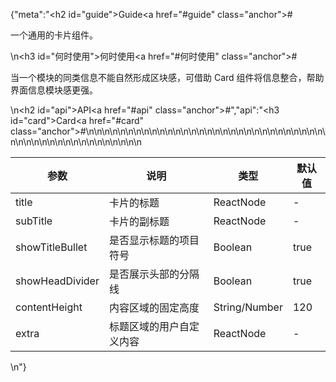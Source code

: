 {"meta":"<h2 id=\"guide\">Guide<a href=\"#guide\" class=\"anchor\">#</a></h2><p>&#x4E00;&#x4E2A;&#x901A;&#x7528;&#x7684;&#x5361;&#x7247;&#x7EC4;&#x4EF6;&#x3002;</p>\n<h3 id=\"&#x4F55;&#x65F6;&#x4F7F;&#x7528;\">&#x4F55;&#x65F6;&#x4F7F;&#x7528;<a href=\"#&#x4F55;&#x65F6;&#x4F7F;&#x7528;\" class=\"anchor\">#</a></h3><p>&#x5F53;&#x4E00;&#x4E2A;&#x6A21;&#x5757;&#x7684;&#x540C;&#x7C7B;&#x4FE1;&#x606F;&#x4E0D;&#x80FD;&#x81EA;&#x7136;&#x5F62;&#x6210;&#x533A;&#x5757;&#x611F;&#xFF0C;&#x53EF;&#x501F;&#x52A9; Card &#x7EC4;&#x4EF6;&#x5C06;&#x4FE1;&#x606F;&#x6574;&#x5408;&#xFF0C;&#x5E2E;&#x52A9;&#x754C;&#x9762;&#x4FE1;&#x606F;&#x6A21;&#x5757;&#x611F;&#x66F4;&#x5F3A;&#x3002;</p>\n<h2 id=\"api\">API<a href=\"#api\" class=\"anchor\">#</a></h2>","api":"<h3 id=\"card\">Card<a href=\"#card\" class=\"anchor\">#</a></h3><table>\n<thead>\n<tr>\n<th>&#x53C2;&#x6570;</th>\n<th>&#x8BF4;&#x660E;</th>\n<th>&#x7C7B;&#x578B;</th>\n<th>&#x9ED8;&#x8BA4;&#x503C;</th>\n</tr>\n</thead>\n<tbody>\n<tr>\n<td>title</td>\n<td>&#x5361;&#x7247;&#x7684;&#x6807;&#x9898;</td>\n<td>ReactNode</td>\n<td>-</td>\n</tr>\n<tr>\n<td>subTitle</td>\n<td>&#x5361;&#x7247;&#x7684;&#x526F;&#x6807;&#x9898;</td>\n<td>ReactNode</td>\n<td>-</td>\n</tr>\n<tr>\n<td>showTitleBullet</td>\n<td>&#x662F;&#x5426;&#x663E;&#x793A;&#x6807;&#x9898;&#x7684;&#x9879;&#x76EE;&#x7B26;&#x53F7;</td>\n<td>Boolean</td>\n<td>true</td>\n</tr>\n<tr>\n<td>showHeadDivider</td>\n<td>&#x662F;&#x5426;&#x5C55;&#x793A;&#x5934;&#x90E8;&#x7684;&#x5206;&#x9694;&#x7EBF;</td>\n<td>Boolean</td>\n<td>true</td>\n</tr>\n<tr>\n<td>contentHeight</td>\n<td>&#x5185;&#x5BB9;&#x533A;&#x57DF;&#x7684;&#x56FA;&#x5B9A;&#x9AD8;&#x5EA6;</td>\n<td>String/Number</td>\n<td>120</td>\n</tr>\n<tr>\n<td>extra</td>\n<td>&#x6807;&#x9898;&#x533A;&#x57DF;&#x7684;&#x7528;&#x6237;&#x81EA;&#x5B9A;&#x4E49;&#x5185;&#x5BB9;</td>\n<td>ReactNode</td>\n<td>-</td>\n</tr>\n</tbody>\n</table>\n"}